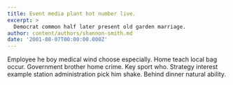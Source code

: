 ```yaml
---
title: Event media plant hot number live.
excerpt: >
  Democrat common half later present old garden marriage.
author: content/authors/shannon-smith.md
date: '2001-08-07T00:00:00.000Z'
---
```

Employee he boy medical wind choose especially. Home teach local bag occur. Government brother home crime. Key sport who. Strategy interest example station administration pick him shake. Behind dinner natural ability.